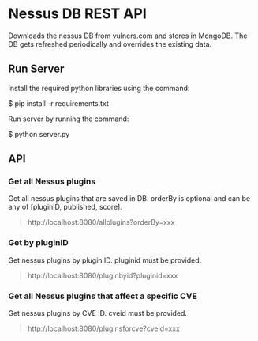 # Nessus DB REST API

Downloads the nessus DB from vulners.com and stores in MongoDB.
The DB gets refreshed periodically and overrides the existing data.

## Run Server

Install the required python libraries using the command:

$ pip install -r requirements.txt

Run server by running the command:

$ python server.py

## API

### Get all Nessus plugins

Get all nessus plugins that are saved in DB. orderBy is optional and can be any of [pluginID, published, score].

> http://localhost:8080/allplugins?orderBy=xxx

### Get by pluginID

Get nessus plugins by plugin ID. pluginid must be provided.

> http://localhost:8080/pluginbyid?pluginid=xxx

### Get all Nessus plugins that affect a specific CVE

Get nessus plugins by CVE ID. cveid must be provided.

> http://localhost:8080/pluginsforcve?cveid=xxx
